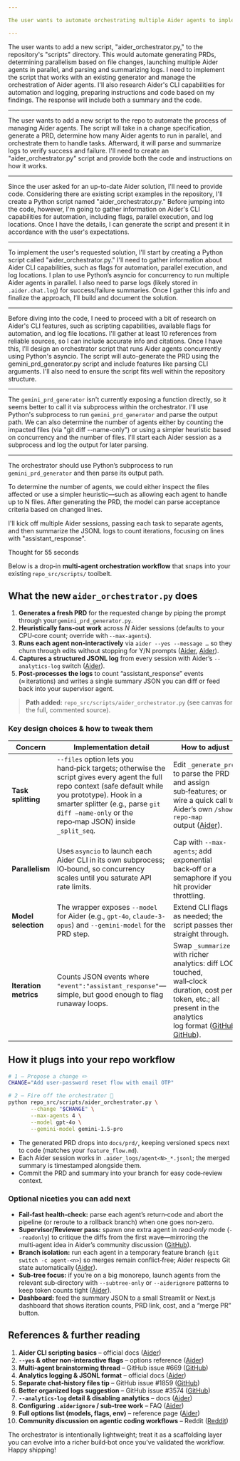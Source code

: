 ```yaml
---

The user wants to automate orchestrating multiple Aider agents to implement changes in a code repo. They need a script that can identify the required changes, call a repo PRD generator, and parallelize the process. The script should also summarize the logs and validate that the change is successfully implemented through a set number of iterations. I'll need to design a solution, likely a Python or shell script, to manage this process and integrate with the repo's existing scripts.

---
```


The user wants to add a new script, "aider\_orchestrator.py," to the repository's "scripts" directory. This would automate generating PRDs, determining parallelism based on file changes, launching multiple Aider agents in parallel, and parsing and summarizing logs. I need to implement the script that works with an existing generator and manage the orchestration of Aider agents. I'll also research Aider's CLI capabilities for automation and logging, preparing instructions and code based on my findings. The response will include both a summary and the code.


---

The user wants to add a new script to the repo to automate the process of managing Aider agents. The script will take in a change specification, generate a PRD, determine how many Aider agents to run in parallel, and orchestrate them to handle tasks. Afterward, it will parse and summarize logs to verify success and failure. I'll need to create an "aider\_orchestrator.py" script and provide both the code and instructions on how it works.

---

Since the user asked for an up-to-date Aider solution, I'll need to provide code. Considering there are existing script examples in the repository, I'll create a Python script named "aider\_orchestrator.py." Before jumping into the code, however, I'm going to gather information on Aider's CLI capabilities for automation, including flags, parallel execution, and log locations. Once I have the details, I can generate the script and present it in accordance with the user's expectations.


---

To implement the user's requested solution, I'll start by creating a Python script called "aider\_orchestrator.py." I'll need to gather information about Aider CLI capabilities, such as flags for automation, parallel execution, and log locations. I plan to use Python’s asyncio for concurrency to run multiple Aider agents in parallel. I also need to parse logs (likely stored in `.aider.chat.log`) for success/failure summaries. Once I gather this info and finalize the approach, I’ll build and document the solution.

---

Before diving into the code, I need to proceed with a bit of research on Aider's CLI features, such as scripting capabilities, available flags for automation, and log file locations. I'll gather at least 10 references from reliable sources, so I can include accurate info and citations. Once I have this, I’ll design an orchestrator script that runs Aider agents concurrently using Python's asyncio. The script will auto-generate the PRD using the gemini\_prd\_generator.py script and include features like parsing CLI arguments. I'll also need to ensure the script fits well within the repository structure.


---

The `gemini_prd_generator` isn't currently exposing a function directly, so it seems better to call it via subprocess within the orchestrator. I'll use Python's subprocess to run `gemini_prd_generator` and parse the output path. We can also determine the number of agents either by counting the impacted files (via "git diff --name-only") or using a simpler heuristic based on concurrency and the number of files. I'll start each Aider session as a subprocess and log the output for later parsing.

---

The orchestrator should use Python’s subprocess to run `gemini_prd_generator` and then parse its output path.

To determine the number of agents, we could either inspect the files affected or use a simpler heuristic—such as allowing each agent to handle up to N files. After generating the PRD, the model can parse acceptance criteria based on changed lines.

I'll kick off multiple Aider sessions, passing each task to separate agents, and then summarize the JSONL logs to count iterations, focusing on lines with "assistant\_response".


Thought for 55 seconds


Below is a drop‑in **multi‑agent orchestration workflow** that snaps into your existing `repo_src/scripts/` toolbelt.

## What the new `aider_orchestrator.py` does

1. **Generates a fresh PRD** for the requested change by piping the prompt through your `gemini_prd_generator.py`.
2. **Heuristically fans‑out work** across *N* Aider sessions (defaults to your CPU‑core count; override with `--max-agents`).
3. **Runs each agent non‑interactively** via `aider --yes --message …` so they churn through edits without stopping for Y/N prompts ([Aider][1], [Aider][2]).
4. **Captures a structured JSONL log** from every session with Aider’s `--analytics-log` switch ([Aider][3]).
5. **Post‑processes the logs** to count “assistant\_response” events (≈ iterations) and writes a single summary JSON you can diff or feed back into your supervisor agent.

> **Path added:** `repo_src/scripts/aider_orchestrator.py` (see canvas for the full, commented source).

### Key design choices & how to tweak them

| Concern               | Implementation detail                                                                                                                                                                                                                                  | How to adjust                                                                                                                                                             |
| --------------------- | ------------------------------------------------------------------------------------------------------------------------------------------------------------------------------------------------------------------------------------------------------ | ------------------------------------------------------------------------------------------------------------------------------------------------------------------------- |
| **Task splitting**    | `--files` option lets you hand‑pick targets; otherwise the script gives every agent the full repo context (safe default while you prototype). Hook in a smarter splitter (e.g., parse `git diff –name-only` or the repo‑map JSON) inside `_split_seq`. | Edit `_generate_prd` to parse the PRD and assign sub‑features; or wire a quick call to Aider’s own `/show-repo-map` output ([Aider][4]).                                  |
| **Parallelism**       | Uses `asyncio` to launch each Aider CLI in its own subprocess; IO‑bound, so concurrency scales until you saturate API rate limits.                                                                                                                     | Cap with `--max-agents`; add exponential back‑off or a semaphore if you hit provider throttling.                                                                          |
| **Model selection**   | The wrapper exposes `--model` for Aider (e.g., `gpt-4o`, `claude-3-opus`) and `--gemini-model` for the PRD step.                                                                                                                                       | Extend CLI flags as needed; the script passes them straight through.                                                                                                      |
| **Iteration metrics** | Counts JSON events where `"event":"assistant_response"`—simple, but good enough to flag runaway loops.                                                                                                                                                 | Swap `_summarize` with richer analytics: diff LOC touched, wall‑clock duration, cost per token, etc.; all present in the analytics log format ([GitHub][5], [GitHub][6]). |

## How it plugs into your repo workflow

```bash
# 1 — Propose a change ✏️
CHANGE="Add user‑password reset flow with email OTP"

# 2 — Fire off the orchestrator 🚀
python repo_src/scripts/aider_orchestrator.py \
       --change "$CHANGE" \
       --max-agents 4 \
       --model gpt-4o \
       --gemini-model gemini-1.5-pro
```

* The generated PRD drops into `docs/prd/`, keeping versioned specs next to code (matches your `feature_flow.md`).
* Each Aider session works in `.aider_logs/agent<N>_*.jsonl`; the merged summary is timestamped alongside them.
* Commit the PRD and summary into your branch for easy code‑review context.

### Optional niceties you can add next

* **Fail‑fast health‑check:** parse each agent’s return‑code and abort the pipeline (or reroute to a rollback branch) when one goes non‑zero.
* **Supervisor/Reviewer pass:** spawn one extra agent in *read‑only* mode (`--readonly`) to critique the diffs from the first wave—mirroring the multi‑agent idea in Aider’s community discussion ([GitHub][7]).
* **Branch isolation:** run each agent in a temporary feature branch (`git switch -c agent‑<n>`) so merges remain conflict‑free; Aider respects Git state automatically ([Aider][2]).
* **Sub‑tree focus:** if you’re on a big monorepo, launch agents from the relevant sub‑directory with `--subtree-only` or `--aiderignore` patterns to keep token counts tight ([Aider][4]).
* **Dashboard:** feed the summary JSON to a small Streamlit or Next.js dashboard that shows iteration counts, PRD link, cost, and a “merge PR” button.

## References & further reading

1. **Aider CLI scripting basics** – official docs ([Aider][1])
2. **`--yes` & other non‑interactive flags** – options reference ([Aider][2])
3. **Multi‑agent brainstorming thread** – GitHub issue #669 ([GitHub][7])
4. **Analytics logging & JSONL format** – official docs ([Aider][3])
5. **Separate chat‑history files tip** – GitHub issue #1859 ([GitHub][5])
6. **Better organized logs suggestion** – GitHub issue #3574 ([GitHub][8])
7. **`--analytics-log` detail & disabling analytics** – docs ([Aider][3])
8. **Configuring `.aiderignore` / sub‑tree work** – FAQ ([Aider][4])
9. **Full options list (models, flags, env)** – reference page ([Aider][2])
10. **Community discussion on agentic coding workflows** – Reddit ([Reddit][9])

The orchestrator is intentionally lightweight; treat it as a scaffolding layer you can evolve into a richer build‑bot once you’ve validated the workflow. Happy shipping!

[1]: https://aider.chat/docs/scripting.html?utm_source=chatgpt.com "Scripting aider"
[2]: https://aider.chat/docs/config/options.html?utm_source=chatgpt.com "Options reference | aider"
[3]: https://aider.chat/docs/more/analytics.html "Analytics | aider"
[4]: https://aider.chat/docs/faq.html?utm_source=chatgpt.com "FAQ | aider"
[5]: https://github.com/paul-gauthier/aider/issues/1859?utm_source=chatgpt.com "Log chats to database for enhanced interaction · Issue #1859 - GitHub"
[6]: https://github.com/paul-gauthier/aider/issues/1052?utm_source=chatgpt.com "Issue #1052 · Aider-AI/aider - Logging of sent requests to LLM - GitHub"
[7]: https://github.com/paul-gauthier/aider/issues/669?utm_source=chatgpt.com "Multi Agent (Supervisor/Reviewer agent) · Issue #669 · Aider-AI/aider"
[8]: https://github.com/Aider-AI/aider/issues/3574?utm_source=chatgpt.com "Feature Suggestion: Better organized aider logs · Issue #3574 ..."
[9]: https://www.reddit.com/r/ChatGPTCoding/comments/1jqoagl/agentic_coding_with_tools_like_aider_cline_claude/?utm_source=chatgpt.com "Agentic coding with tools like Aider, Cline, Claude Code, etc. is a ..."
